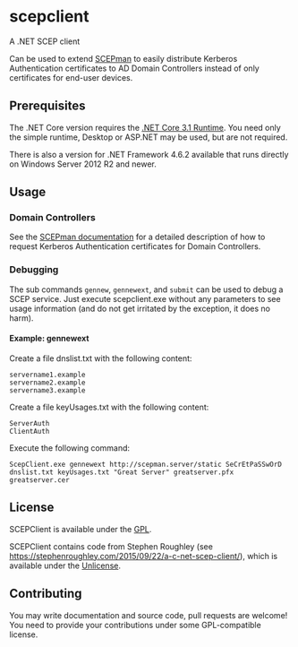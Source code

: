 # scepclient

A .NET SCEP client

Can be used to extend [SCEPman](https://www.scepman.com/) to easily distribute Kerberos Authentication certificates to AD Domain Controllers instead of only certificates for end-user devices.

## Prerequisites

The .NET Core version requires the [.NET Core 3.1 Runtime](https://dotnet.microsoft.com/download/dotnet-core/3.1). You need only the simple runtime, Desktop or ASP.NET may be used, but are not required.

There is also a version for .NET Framework 4.6.2 available that runs directly on Windows Server 2012 R2 and newer.

## Usage

### Domain Controllers

See the [SCEPman documentation](https://glueckkanja.gitbook.io/scepman/scepman-configuration/optional/domain-controller-certificates) for a detailed description of how to request Kerberos Authentication certificates for Domain Controllers.

### Debugging

The sub commands `gennew`, `gennewext`, and `submit` can be used to debug a SCEP service. Just execute scepclient.exe without any parameters to see usage information (and do not get irritated by the exception, it does no harm).

#### Example: gennewext

Create a file dnslist.txt with the following content:

```
servername1.example
servername2.example
servername3.example
```

Create a file keyUsages.txt with the following content:

```
ServerAuth
ClientAuth
```

Execute the following command:

```
ScepClient.exe gennewext http://scepman.server/static SeCrEtPaSSwOrD dnslist.txt keyUsages.txt "Great Server" greatserver.pfx greatserver.cer
```

## License

SCEPClient is available under the [GPL](LICENSE).

SCEPClient contains code from Stephen Roughley (see https://stephenroughley.com/2015/09/22/a-c-net-scep-client/), which is available under the [Unlicense](https://unlicense.org/).

## Contributing

You may write documentation and source code, pull requests are welcome! You need to provide your contributions under some GPL-compatible license.